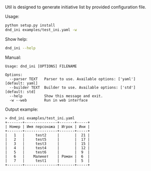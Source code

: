 Util is designed to generate initiative list by provided configuration file.

Usage:
```bash
python setup.py install
dnd_ini examples/test_ini.yaml -w
```

Show help:
```bash
dnd_ini --help
```

Manual:
```
Usage: dnd_ini [OPTIONS] FILENAME

Options:
  --parser TEXT   Parser to use. Available options: ['yaml']  [default: yaml]
  --builder TEXT  Builder to use. Available options: ['std']  [default: std]
  --help          Show this message and exit.
  -w --web        Run in web interface
```

Output example:
```
> dnd_ini examples/test_ini.yaml
+-------+---------------+-------+-----+
| Номер | Имя персонажа | Игрок | Ини |
+-------+---------------+-------+-----+
|   1   |     test2     |       |  21 |
|   2   |     test5     |       |  17 |
|   3   |     test3     |       |  15 |
|   4   |     test4     |       |  12 |
|   5   |     test6     |       |  9  |
|   6   |    Маликет    | Роман |  6  |
|   7   |     test1     |       |  5  |
+-------+---------------+-------+-----+
```